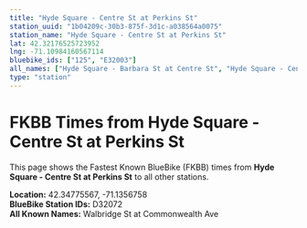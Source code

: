 ```yaml
---
title: "Hyde Square - Centre St at Perkins St"
station_uuid: "1b04209c-30b3-875f-3d1c-a038564a0075"
station_name: "Hyde Square - Centre St at Perkins St"
lat: 42.32176525723952
lng: -71.10984160567114
bluebike_ids: ["125", "E32003"]
all_names: ["Hyde Square - Barbara St at Centre St", "Hyde Square - Centre St at Perkins St"]
type: "station"
---
```


# FKBB Times from Hyde Square - Centre St at Perkins St

This page shows the Fastest Known BlueBike (FKBB) times from **Hyde Square - Centre St at Perkins St** to all other stations.

**Location:** 42.34775567, -71.1356758  
**BlueBike Station IDs:** D32072  
**All Known Names:** Walbridge St at Commonwealth Ave

